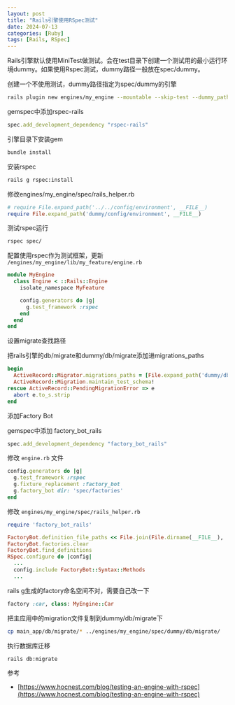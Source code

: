 ```yaml
---
layout: post
title: "Rails引擎使用RSpec测试"
date: 2024-07-13
categories: [Ruby]
tags: [Rails, RSpec]
---
```


Rails引擎默认使用MiniTest做测试。会在test目录下创建一个测试用的最小运行环境dummy。如果使用Rspec测试，dummy路径一般放在spec/dummy。

创建一个不使用测试，dummy路径指定为spec/dummy的引擎

```bash
rails plugin new engines/my_engine --mountable --skip-test --dummy_path=spec/dummy
```

gemspec中添加rspec-rails

```ruby
spec.add_development_dependency "rspec-rails"
```

引擎目录下安装gem

```bash
bundle install
```

安装rspec

```bash
rails g rspec:install
```

修改engines/my_engine/spec/rails_helper.rb

```ruby
# require File.expand_path('../../config/environment', __FILE__)
require File.expand_path('dummy/config/environment', __FILE__)
```

测试rspec运行

```bash
rspec spec/
```

配置使用rspec作为测试框架，更新 `/engines/my_engine/lib/my_feature/engine.rb`

```ruby
module MyEngine
  class Engine < ::Rails::Engine
    isolate_namespace MyFeature

    config.generators do |g|
      g.test_framework :rspec
    end
  end
end
```

设置migrate查找路径

把rails引擎的db/migrate和dummy/db/migrate添加进migrations_paths

```ruby
begin
  ActiveRecord::Migrator.migrations_paths = [File.expand_path('dummy/db/migrate', __dir__)]
  ActiveRecord::Migration.maintain_test_schema!
rescue ActiveRecord::PendingMigrationError => e
  abort e.to_s.strip
end
```

添加Factory Bot

gemspec中添加 factory_bot_rails

```ruby
spec.add_development_dependency "factory_bot_rails"
```

修改 `engine.rb` 文件

```ruby
config.generators do |g|
  g.test_framework :rspec
  g.fixture_replacement :factory_bot
  g.factory_bot dir: 'spec/factories'
end
```

修改 `engines/my_engine/spec/rails_helper.rb`

```ruby
require 'factory_bot_rails'

FactoryBot.definition_file_paths << File.join(File.dirname(__FILE__), 'factories')
FactoryBot.factories.clear
FactoryBot.find_definitions
RSpec.configure do |config|
  ...
  config.include FactoryBot::Syntax::Methods
  ...
```

rails g生成的factory命名空间不对，需要自己改一下

```ruby
factory :car, class: MyEngine::Car
```

把主应用中的migration文件复制到dummy/db/migrate下

```bash
cp main_app/db/migrate/* ../engines/my_engine/spec/dummy/db/migrate/
```

执行数据库迁移

```bash
rails db:migrate
```

参考

- [https://www.hocnest.com/blog/testing-an-engine-with-rspec](https://www.hocnest.com/blog/testing-an-engine-with-rspec)